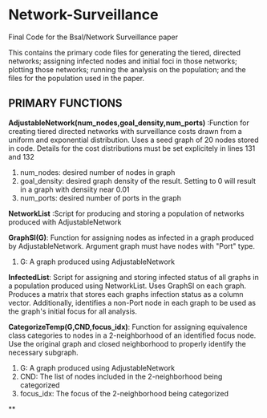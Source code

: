 # Network-Surveillance
Final Code for the Bsal/Network Surveillance paper

This contains the primary code files for generating the tiered, directed networks; assigning infected nodes and initial foci in those networks; plotting those networks; running the analysis on the population; and the files for the population used in the paper.

## PRIMARY FUNCTIONS

**AdjustableNetwork(num_nodes,goal_density,num_ports)** :Function for creating tiered directed networks with surveillance costs drawn from a uniform and exponential distribution.  Uses a seed graph of 20 nodes stored in code.  Details for the cost distributions must be set explicitely in lines 131 and 132
  1. num_nodes: desired number of nodes in graph
  2. goal_density: desired graph density of the result.  Setting to 0 will result in a graph with densiity near 0.01
  3. num_ports: desired number of ports in the graph
  
**NetworkList** :Script for producing and storing a population of networks produced with AdjustableNetwork

**GraphSI(G)**: Function for assigning nodes as infected in a graph produced by AdjustableNetwork.  Argument graph must have nodes with "Port" type.
  1. G: A graph produced using AdjustableNetwork

**InfectedList**:  Script for assigning and storing infected status of all graphs in a population produced using NetworkList.  Uses GraphSI on each graph.  Produces a matrix that stores each graphs infection status as a column vector.  Additionally, identifies a non-Port node in each graph to be used as the graph's initial focus for all analysis.

**CategorizeTemp(G,CND,focus_idx)**: Function for assigning equivalence class categories to nodes in a 2-neighborhood of an identified focus node.  Use the original graph and closed neighborhood to properly identify the necessary subgraph.
  1. G: A graph produced using AdjustableNetwork
  2. CND: The list of nodes included in the 2-neighborhood being categorized
  3. focus_idx: The focus of the 2-neighborhood being categorized

**




  
